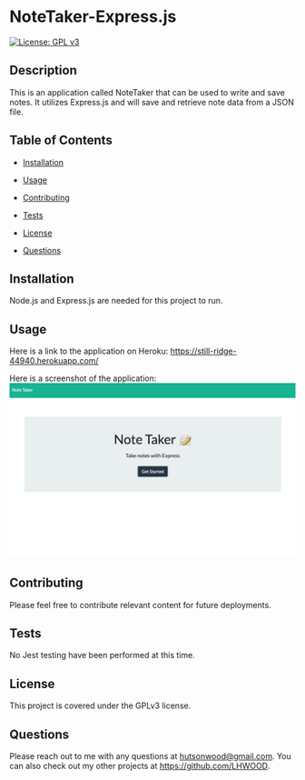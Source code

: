 # NoteTaker-Express.js

[![License: GPL v3](https://img.shields.io/badge/License-GPLv3-blue.svg)](https://www.gnu.org/licenses/gpl-3.0)

## Description

This is an application called NoteTaker that can be used to write and save notes. It utilizes Express.js and will save and retrieve note data from a JSON file.

## Table of Contents

- [Installation](#installation)

- [Usage](#usage)

- [Contributing](#contributing)

- [Tests](#tests)

- [License](#license)

- [Questions](#questions)

## Installation

Node.js and Express.js are needed for this project to run.

## Usage

Here is a link to the application on Heroku: https://still-ridge-44940.herokuapp.com/

Here is a screenshot of the application: ![screenshot](public/images/screenshot.png)

## Contributing

Please feel free to contribute relevant content for future deployments.

## Tests

No Jest testing have been performed at this time.

## License

This project is covered under the GPLv3 license.

## Questions

Please reach out to me with any questions at hutsonwood@gmail.com. You can also check out my other projects at https://github.com/LHWOOD.

